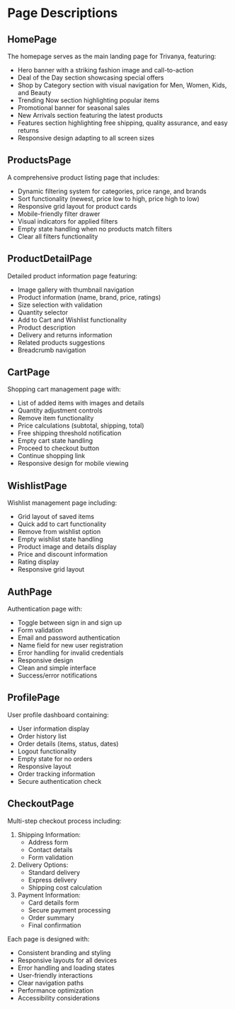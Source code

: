 # Page Descriptions

## HomePage
The homepage serves as the main landing page for Trivanya, featuring:
- Hero banner with a striking fashion image and call-to-action
- Deal of the Day section showcasing special offers
- Shop by Category section with visual navigation for Men, Women, Kids, and Beauty
- Trending Now section highlighting popular items
- Promotional banner for seasonal sales
- New Arrivals section featuring the latest products
- Features section highlighting free shipping, quality assurance, and easy returns
- Responsive design adapting to all screen sizes

## ProductsPage
A comprehensive product listing page that includes:
- Dynamic filtering system for categories, price range, and brands
- Sort functionality (newest, price low to high, price high to low)
- Responsive grid layout for product cards
- Mobile-friendly filter drawer
- Visual indicators for applied filters
- Empty state handling when no products match filters
- Clear all filters functionality

## ProductDetailPage
Detailed product information page featuring:
- Image gallery with thumbnail navigation
- Product information (name, brand, price, ratings)
- Size selection with validation
- Quantity selector
- Add to Cart and Wishlist functionality
- Product description
- Delivery and returns information
- Related products suggestions
- Breadcrumb navigation

## CartPage
Shopping cart management page with:
- List of added items with images and details
- Quantity adjustment controls
- Remove item functionality
- Price calculations (subtotal, shipping, total)
- Free shipping threshold notification
- Empty cart state handling
- Proceed to checkout button
- Continue shopping link
- Responsive design for mobile viewing

## WishlistPage
Wishlist management page including:
- Grid layout of saved items
- Quick add to cart functionality
- Remove from wishlist option
- Empty wishlist state handling
- Product image and details display
- Price and discount information
- Rating display
- Responsive grid layout

## AuthPage
Authentication page with:
- Toggle between sign in and sign up
- Form validation
- Email and password authentication
- Name field for new user registration
- Error handling for invalid credentials
- Responsive design
- Clean and simple interface
- Success/error notifications

## ProfilePage
User profile dashboard containing:
- User information display
- Order history list
- Order details (items, status, dates)
- Logout functionality
- Empty state for no orders
- Responsive layout
- Order tracking information
- Secure authentication check

## CheckoutPage
Multi-step checkout process including:
1. Shipping Information:
   - Address form
   - Contact details
   - Form validation
2. Delivery Options:
   - Standard delivery
   - Express delivery
   - Shipping cost calculation
3. Payment Information:
   - Card details form
   - Secure payment processing
   - Order summary
   - Final confirmation

Each page is designed with:
- Consistent branding and styling
- Responsive layouts for all devices
- Error handling and loading states
- User-friendly interactions
- Clear navigation paths
- Performance optimization
- Accessibility considerations
